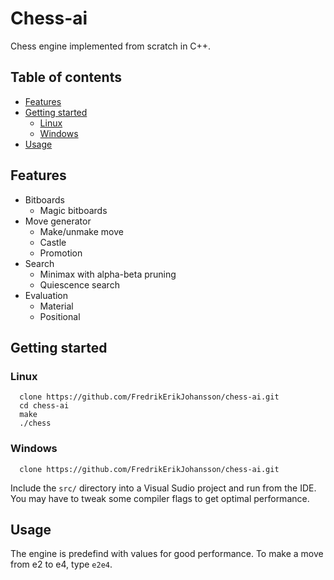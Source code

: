# Chess-ai
Chess engine implemented from scratch in C++. 

## Table of contents
* [Features](#Features)
* [Getting started](#Getting-started)
  * [Linux](#Linux)
  * [Windows](#Windows)
* [Usage](#Usage)

## Features
* Bitboards
  * Magic bitboards
* Move generator
  * Make/unmake move
  * Castle
  * Promotion
* Search
  * Minimax with alpha-beta pruning
  * Quiescence search
* Evaluation
  * Material
  * Positional

## Getting started
### Linux
```
  clone https://github.com/FredrikErikJohansson/chess-ai.git
  cd chess-ai
  make
  ./chess
```

### Windows
```
  clone https://github.com/FredrikErikJohansson/chess-ai.git
```
Include the `src/` directory into a Visual Sudio project and run from the IDE. You may have to tweak some compiler flags to get optimal performance.

## Usage
The engine is predefind with values for good performance. To make a move from e2 to e4, type `e2e4`.
